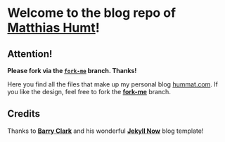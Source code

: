 # Welcome to the blog repo of [Matthias Humt](https://hummat.com)!

## Attention!
**Please fork via the [`fork-me`](https://github.com/hummat/hummat.github.io/tree/fork-me) branch. Thanks!**

Here you find all the files that make up my personal blog [hummat.com](https://hummat.github.io). If you like the 
design, feel free to fork the [**fork-me**](https://github.com/hummat/hummat.github.io/tree/fork-me) branch.

## Credits

Thanks to [**Barry Clark**](https://www.barryclark.com) and his wonderful [**Jekyll Now**](https://github.com/barryclark/jekyll-now) blog template!
